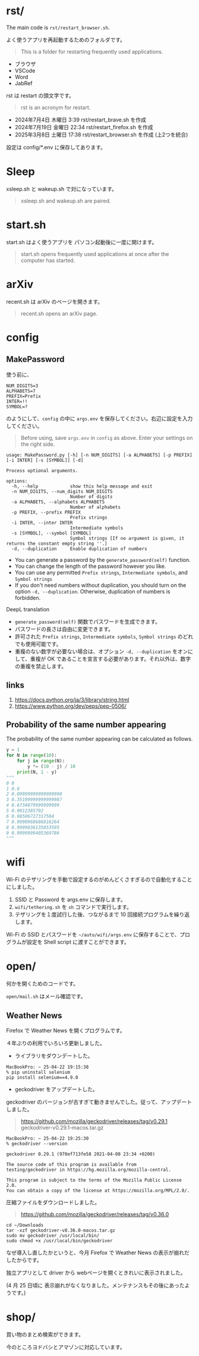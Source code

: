 # rst/

The main code is `rst/restart_browser.sh`.  

よく使うアプリを再起動するためのフォルダです。  
> This is a folder for restarting frequently used applications.

* ブラウザ
* VSCode
* Word
* JabRef

rst は restart の頭文字です。  
> rst is an acronym for restart.

* 2024年7月4日 木曜日 3:39 rst/restart_brave.sh を作成
* 2024年7月19日 金曜日 22:34 rst/restart_firefox.sh を作成 
* 2025年3月8日 土曜日 17:38 rst/restart_browser.sh を作成 (上2つを統合)

設定は config/*.env に保存してあります。

# Sleep

xsleep.sh と wakeup.sh で対になっています。  
> xsleep.sh and wakeup.sh are paired.

# start.sh

start.sh はよく使うアプリを パソコン起動後に一度に開けます。  
> start.sh opens frequently used applications at once after the computer has started.


# arXiv

recent.sh は arXiv のページを開きます。  
> recent.sh opens an arXiv page.

# config

## MakePassword

使う前に、

```
NUM_DIGITS=3
ALPHABETS=7
PREFIX=Prefix
INTER=!!
SYMBOL=?
```

のようにして、`config` の中に `args.env` を保存してください。右辺に設定を入力してください。  
> Before using, save `args.env` in `config` as above. Enter your settings on the right side.

```
usage: MakePassword.py [-h] [-n NUM_DIGITS] [-a ALPHABETS] [-p PREFIX] [-i INTER] [-s [SYMBOL]] [-d]

Process optional arguments.

options:
  -h, --help            show this help message and exit
  -n NUM_DIGITS, --num_digits NUM_DIGITS
                        Number of digits
  -a ALPHABETS, --alphabets ALPHABETS
                        Number of alphabets
  -p PREFIX, --prefix PREFIX
                        Prefix strings
  -i INTER, --inter INTER
                        Intermediate symbols
  -s [SYMBOL], --symbol [SYMBOL]
                        Symbol strings [If no argument is given, it returns the constant empty string ''.]
  -d, --duplication     Enable duplication of numbers
```

* You can generate a password by the `generate_password(self)` function.
* You can change the length of the password however you like.
* You can use any permitted `Prefix strings`, `Intermediate symbols`, and `Symbol strings`
* If you don't need numbers without duplication, you should turn on the option `-d, --duplication`. Otherwise, duplication of numbers is forbidden.

DeepL translation

* `generate_password(self)` 関数でパスワードを生成できます。
* パスワードの長さは自由に変更できます。
* 許可された `Prefix strings`, `Intermediate symbols`, `Symbol strings` のどれでも使用可能です。
* 重複のない数字が必要ない場合は、オプション `-d, --duplication` をオンにして、重複が OK であることを宣言する必要があります。それ以外は、数字の重複を禁止します。

## links

1.  https://docs.python.org/ja/3/library/string.html
1.  https://www.python.org/dev/peps/pep-0506/

## Probability of the same number appearing

The probability of the same number appearing can be calculated as follows.

```python
y = 1
for N in range(10):
    for j in range(N):
        y *= (10 - j) / 10 
    print(N, 1 - y)
"""
0 0
1 0.0
2 0.09999999999999998
3 0.35199999999999987
4 0.6734079999999999
5 0.9012385792
6 0.98506727317504
7 0.9990968686816264
8 0.9999836135853595
9 0.9999999405369786
"""
```

# wifi

Wi-Fi のテザリングを手動で設定するのがめんどくさすぎるので自動化することにしました。

1. SSID と Password を args.env に保存します。
2. `wifi/tethering.sh` を `sh` コマンドで実行します。
3. テザリングを１度試行した後、つながるまで 10 回接続プログラムを繰り返します。

Wi-Fi の SSID とパスワードを `~/auto/wifi/args.env` に保存することで、プログラムが設定を Shell script に渡すことができます。

# open/

何かを開くためのコードです。

`open/mail.sh` はメール確認です。

## Weather News

Firefox で Weather News を開くプログラムです。

４年ぶりの利用でいろいろ更新しました。

* ライブラリをダウンデートした。

```
MacBookPro: ~ 25-04-22 19:15:38
% pip uninstall selenium
pip install selenium==4.9.0
```

* geckodriver をアップデートした。

geckodriver のバージョンが古すぎて動きませんでした。従って、アップデートしました。

> https://github.com/mozilla/geckodriver/releases/tag/v0.29.1
> geckodriver-v0.29.1-macos.tar.gz


```
MacBookPro: ~ 25-04-22 19:25:30
% geckodriver --version
```

```
geckodriver 0.29.1 (970ef713fe58 2021-04-08 23:34 +0200)

The source code of this program is available from
testing/geckodriver in https://hg.mozilla.org/mozilla-central.

This program is subject to the terms of the Mozilla Public License 2.0.
You can obtain a copy of the license at https://mozilla.org/MPL/2.0/.
```

圧縮ファイルをダウンロードしました。

> https://github.com/mozilla/geckodriver/releases/tag/v0.36.0

```
cd ~/Downloads
tar -xzf geckodriver-v0.36.0-macos.tar.gz
sudo mv geckodriver /usr/local/bin/
sudo chmod +x /usr/local/bin/geckodriver
```

なぜ導入し直したかというと、今月 Firefox で Weather News の表示が崩れだしたからです。

独立アプリとして driver から webページを開くときれいに表示されました。

(4 月 25 日頃に 表示崩れがなくなりました。メンテナンスもその後にあったようです。)

# shop/

買い物のまとめ検索ができます。

今のところヨドバシとアマゾンに対応しています。
